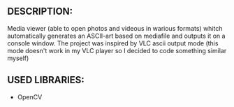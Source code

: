 ## DESCRIPTION:	
Media viewer (able to open photos and videous in warious formats) whitch automatically generates an ASCII-art based on mediafile and outputs it on a console window. The project was inspired by VLC ascii output mode (this mode doesn't work in my VLC player so I decided to code something similar myself)

## USED LIBRARIES:
- OpenCV